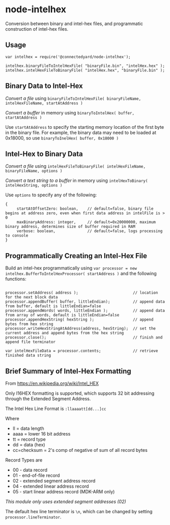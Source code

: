 # node-intelhex

Conversion between binary and intel-hex files, and programmatic construction of intel-hex files.

## Usage

```
var intelhex = require('@connectedyard/node-intelhex');

intelhex.binaryFileToIntelHexFile( "binaryFile.bin", "intelHex.hex" );
intelhex.intelHexFileToBinaryFile( "intelHex.hex", "binaryFile.bin" );

```

## Binary Data to Intel-Hex

*Convert a file* using `binaryFileToIntelHexFile( binaryFileName, intelHexFileName, startAtAddress )`

*Convert a buffer* in memory using `binaryToIntelHex( buffer, startAtAddress )`

Use `startAtAddress` to specify the starting memory location of the first byte in the binary file. For example, the binary data
may need to be loaded at 0x18000, so use `binaryToInelHex( buffer, 0x18000 )`

## Intel-Hex to Binary Data

*Convert a file* using `intelHexFileToBinaryFile( intelHexFileName, binaryFileName, options )`

*Convert a text string to a buffer* in memory using `intelHexToBinary( intelHexString, options )`

Use `options` to specify any of the following:

```
{
	 startAtOffsetZero: boolean,    // default=false, binary file begins at address zero, even when first data address in intelFile is > 0
	 maxBinaryAddress: integer,     // default=0x20000000, maximum binary address, determines size of buffer required in RAM
	 verbose: boolean,              // default=false, logs processing to console
}

```

## Programmatically Creating an Intel-Hex File

Build an intel-hex programmatically using  `var processor = new intelhex.BufferToIntelHexProcessor( startAddress )` and the following functions:

```

processor.setAddress( address );                        // location for the next block data
processor.appendBuffer( buffer, littleEndian);          // append data from buffer, default is littleEndian=false
processor.appendWords( words, littleEndian );           // append data from array of words, default is littleEndian=false
processor.appendHexString( hexString );                 // append bytes from hex string
processor.writeHexStringAtAddress(address, hexString);  // set the current address and append bytes from the hex string 
processor.close();                                      // finish and append file terminator

var intelHexFileData = processor.contents;              // retrieve finished data string
```


## Brief Summary of Intel-Hex Formatting

From https://en.wikipedia.org/wiki/Intel_HEX

Only I16HEX formatting is supported, which supports 32 bit addressing through the Extended Segment Address.

The Intel Hex Line Format is `:llaaaatt[dd...]cc`

Where
* ll = data length
* aaaa = lower 16 bit address
* tt = record type
* dd = data (hex)
* cc=checksum = 2's comp of negative of sum of all record bytes
  
Record Types are
* 00 - data record
* 01 - end-of-file record
* 02 - extended segment address record
* 04 - extended linear address record
* 05 - start linear address record (MDK-ARM only)

_This module only uses extended segment addresses (02)_

The default hex line terminator is `\n`, which can be changed by setting `processor.lineTerminator`.
